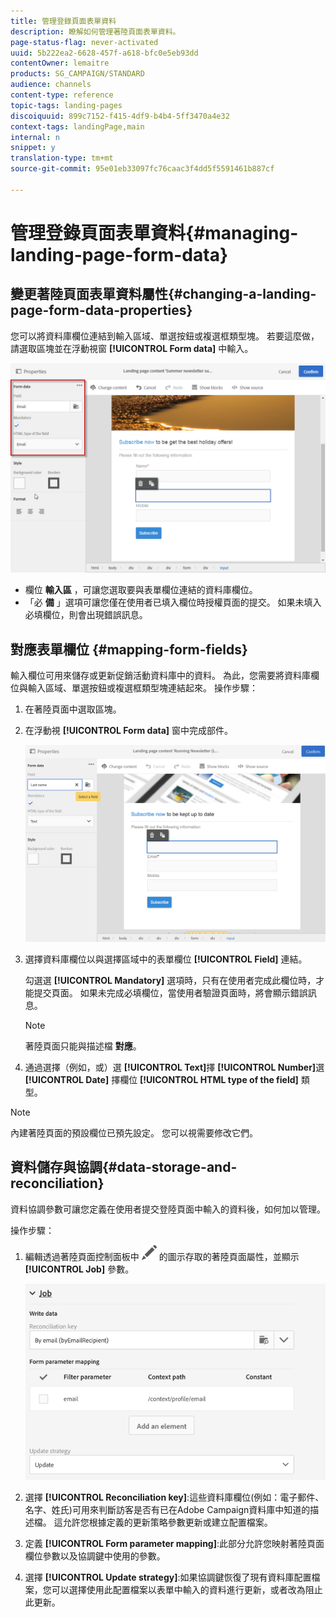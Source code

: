 ```yaml
---
title: 管理登錄頁面表單資料
description: 瞭解如何管理著陸頁面表單資料。
page-status-flag: never-activated
uuid: 5b222ea2-6628-457f-a618-bfc0e5eb93dd
contentOwner: lemaitre
products: SG_CAMPAIGN/STANDARD
audience: channels
content-type: reference
topic-tags: landing-pages
discoiquuid: 899c7152-f415-4df9-b4b4-5ff3470a4e32
context-tags: landingPage,main
internal: n
snippet: y
translation-type: tm+mt
source-git-commit: 95e01eb33097fc76caac3f4dd5f5591461b887cf

---
```



# 管理登錄頁面表單資料{#managing-landing-page-form-data}

## 變更著陸頁面表單資料屬性{#changing-a-landing-page-form-data-properties}

您可以將資料庫欄位連結到輸入區域、單選按鈕或複選框類型塊。 若要這麼做，請選取區塊並在浮動視窗 **[!UICONTROL Form data]** 中輸入。

![](assets/delivery_content_9.png)

* 欄位 **輸入區** ，可讓您選取要與表單欄位連結的資料庫欄位。
* 「必 **備** 」選項可讓您僅在使用者已填入欄位時授權頁面的提交。 如果未填入必填欄位，則會出現錯誤訊息。

## 對應表單欄位 {#mapping-form-fields}

輸入欄位可用來儲存或更新促銷活動資料庫中的資料。 為此，您需要將資料庫欄位與輸入區域、單選按鈕或複選框類型塊連結起來。 操作步驟：

1. 在著陸頁面中選取區塊。
1. 在浮動視 **[!UICONTROL Form data]** 窗中完成部件。

   ![](assets/editing_lp_content_4.png)

1. 選擇資料庫欄位以與選擇區域中的表單欄位 **[!UICONTROL Field]** 連結。

   勾選選 **[!UICONTROL Mandatory]** 選項時，只有在使用者完成此欄位時，才能提交頁面。 如果未完成必填欄位，當使用者驗證頁面時，將會顯示錯誤訊息。

   >[!NOTE]
   >
   >著陸頁面只能與描述檔 **對應**。

1. 通過選擇（例如，或）選 **[!UICONTROL Text]**&#x200B;擇 **[!UICONTROL Number]**&#x200B;選 **[!UICONTROL Date]** 擇欄位 **[!UICONTROL HTML type of the field]** 類型。

>[!NOTE]
>
>內建著陸頁面的預設欄位已預先設定。 您可以視需要修改它們。

## 資料儲存與協調{#data-storage-and-reconciliation}

資料協調參數可讓您定義在使用者提交登陸頁面中輸入的資料後，如何加以管理。

操作步驟：

1. 編輯透過著陸頁面控制面板中 ![](assets/edit_darkgrey-24px.png) 的圖示存取的著陸頁面屬性，並顯示 **[!UICONTROL Job]** 參數。

   ![](assets/lp_parameters_4.png)

1. 選擇 **[!UICONTROL Reconciliation key]**:這些資料庫欄位(例如：電子郵件、名字、姓氏)可用來判斷訪客是否有已在Adobe Campaign資料庫中知道的描述檔。 這允許您根據定義的更新策略參數更新或建立配置檔案。
1. 定義 **[!UICONTROL Form parameter mapping]**:此部分允許您映射著陸頁面欄位參數以及協調鍵中使用的參數。
1. 選擇 **[!UICONTROL Update strategy]**:如果協調鍵恢復了現有資料庫配置檔案，您可以選擇使用此配置檔案以表單中輸入的資料進行更新，或者改為阻止此更新。
